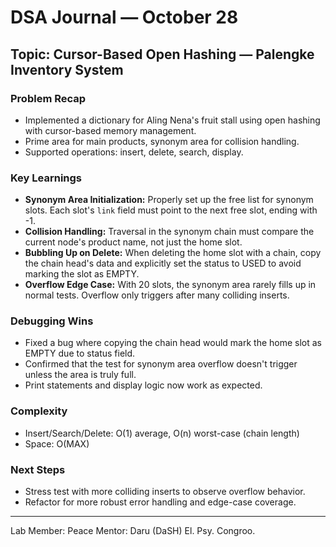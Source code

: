 # DSA Journal — October 28

## Topic: Cursor-Based Open Hashing — Palengke Inventory System

### Problem Recap
- Implemented a dictionary for Aling Nena's fruit stall using open hashing with cursor-based memory management.
- Prime area for main products, synonym area for collision handling.
- Supported operations: insert, delete, search, display.

### Key Learnings
- **Synonym Area Initialization:** Properly set up the free list for synonym slots. Each slot's `link` field must point to the next free slot, ending with -1.
- **Collision Handling:** Traversal in the synonym chain must compare the current node's product name, not just the home slot.
- **Bubbling Up on Delete:** When deleting the home slot with a chain, copy the chain head's data and explicitly set the status to USED to avoid marking the slot as EMPTY.
- **Overflow Edge Case:** With 20 slots, the synonym area rarely fills up in normal tests. Overflow only triggers after many colliding inserts.

### Debugging Wins
- Fixed a bug where copying the chain head would mark the home slot as EMPTY due to status field.
- Confirmed that the test for synonym area overflow doesn't trigger unless the area is truly full.
- Print statements and display logic now work as expected.

### Complexity
- Insert/Search/Delete: O(1) average, O(n) worst-case (chain length)
- Space: O(MAX)

### Next Steps
- Stress test with more colliding inserts to observe overflow behavior.
- Refactor for more robust error handling and edge-case coverage.

---
Lab Member: Peace
Mentor: Daru (DaSH)
El. Psy. Congroo.